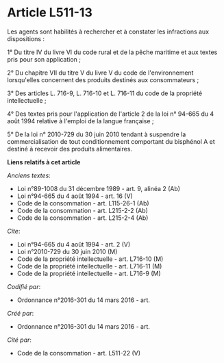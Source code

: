 # Article L511-13

Les agents sont habilités à rechercher et à constater les infractions aux dispositions :

1° Du titre IV du livre VI du code rural et de la pêche maritime et aux textes pris pour son application ;

2° Du chapitre VII du titre V du livre V du code de l'environnement lorsqu'elles concernent des produits destinés aux
consommateurs ;

3° Des articles L. 716-9, L. 716-10 et L. 716-11 du code de la propriété intellectuelle ;

4° Des textes pris pour l'application de l'article 2 de la loi n° 94-665 du 4 août 1994 relative à l'emploi de la langue
française ;

5° De la loi n° 2010-729 du 30 juin 2010 tendant à suspendre la commercialisation de tout conditionnement comportant du
bisphénol A et destiné à recevoir des produits alimentaires.

**Liens relatifs à cet article**

_Anciens textes_:

  - Loi n°89-1008 du 31 décembre 1989 - art. 9, alinéa 2 (Ab)
  - Loi n°94-665 du 4 août 1994 - art. 16 (V)
  - Code de la consommation - art. L115-26-1 (Ab)
  - Code de la consommation - art. L215-2-2 (Ab)
  - Code de la consommation - art. L215-2-4 (Ab)

_Cite_:

  - Loi n°94-665 du 4 août 1994 - art. 2 (V)
  - Loi n°2010-729 du 30 juin 2010 (M)
  - Code de la propriété intellectuelle - art. L716-10 (M)
  - Code de la propriété intellectuelle - art. L716-11 (M)
  - Code de la propriété intellectuelle - art. L716-9 (M)

_Codifié par_:

  - Ordonnance n°2016-301 du 14 mars 2016 - art.

_Créé par_:

  - Ordonnance n°2016-301 du 14 mars 2016 - art.

_Cité par_:

  - Code de la consommation - art. L511-22 (V)
